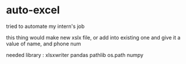 # auto-excel
tried to automate my intern's job

this thing would make new xslx file, or add into existing one
and give it a value of name, and phone num

needed library :
xlsxwriter
pandas
pathlib
os.path
numpy
